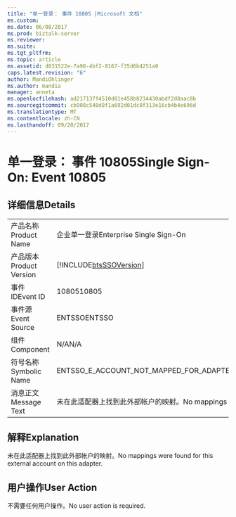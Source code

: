 ```yaml
---
title: "单一登录： 事件 10805 |Microsoft 文档"
ms.custom: 
ms.date: 06/08/2017
ms.prod: biztalk-server
ms.reviewer: 
ms.suite: 
ms.tgt_pltfrm: 
ms.topic: article
ms.assetid: d831522e-7a98-4bf2-8167-f35d6b4251a0
caps.latest.revision: "6"
author: MandiOhlinger
ms.author: mandia
manager: anneta
ms.openlocfilehash: ad217137f4510d81e458b8234430abdf2d8aac8b
ms.sourcegitcommit: cb908c540d8f1a692d01dc8f313e16cb4b4e696d
ms.translationtype: MT
ms.contentlocale: zh-CN
ms.lasthandoff: 09/20/2017
---
```

# <a name="single-sign-on-event-10805"></a><span data-ttu-id="2f1b2-102">单一登录： 事件 10805</span><span class="sxs-lookup"><span data-stu-id="2f1b2-102">Single Sign-On: Event 10805</span></span>
## <a name="details"></a><span data-ttu-id="2f1b2-103">详细信息</span><span class="sxs-lookup"><span data-stu-id="2f1b2-103">Details</span></span>  
  
|||  
|-|-|  
|<span data-ttu-id="2f1b2-104">产品名称</span><span class="sxs-lookup"><span data-stu-id="2f1b2-104">Product Name</span></span>|<span data-ttu-id="2f1b2-105">企业单一登录</span><span class="sxs-lookup"><span data-stu-id="2f1b2-105">Enterprise Single Sign-On</span></span>|  
|<span data-ttu-id="2f1b2-106">产品版本</span><span class="sxs-lookup"><span data-stu-id="2f1b2-106">Product Version</span></span>|[!INCLUDE[btsSSOVersion](../includes/btsssoversion-md.md)]|  
|<span data-ttu-id="2f1b2-107">事件 ID</span><span class="sxs-lookup"><span data-stu-id="2f1b2-107">Event ID</span></span>|<span data-ttu-id="2f1b2-108">10805</span><span class="sxs-lookup"><span data-stu-id="2f1b2-108">10805</span></span>|  
|<span data-ttu-id="2f1b2-109">事件源</span><span class="sxs-lookup"><span data-stu-id="2f1b2-109">Event Source</span></span>|<span data-ttu-id="2f1b2-110">ENTSSO</span><span class="sxs-lookup"><span data-stu-id="2f1b2-110">ENTSSO</span></span>|  
|<span data-ttu-id="2f1b2-111">组件</span><span class="sxs-lookup"><span data-stu-id="2f1b2-111">Component</span></span>|<span data-ttu-id="2f1b2-112">N/A</span><span class="sxs-lookup"><span data-stu-id="2f1b2-112">N/A</span></span>|  
|<span data-ttu-id="2f1b2-113">符号名称</span><span class="sxs-lookup"><span data-stu-id="2f1b2-113">Symbolic Name</span></span>|<span data-ttu-id="2f1b2-114">ENTSSO_E_ACCOUNT_NOT_MAPPED_FOR_ADAPTER</span><span class="sxs-lookup"><span data-stu-id="2f1b2-114">ENTSSO_E_ACCOUNT_NOT_MAPPED_FOR_ADAPTER</span></span>|  
|<span data-ttu-id="2f1b2-115">消息正文</span><span class="sxs-lookup"><span data-stu-id="2f1b2-115">Message Text</span></span>|<span data-ttu-id="2f1b2-116">未在此适配器上找到此外部帐户的映射。</span><span class="sxs-lookup"><span data-stu-id="2f1b2-116">No mappings were found for this external account on this adapter.</span></span>|  
  
## <a name="explanation"></a><span data-ttu-id="2f1b2-117">解释</span><span class="sxs-lookup"><span data-stu-id="2f1b2-117">Explanation</span></span>  
 <span data-ttu-id="2f1b2-118">未在此适配器上找到此外部帐户的映射。</span><span class="sxs-lookup"><span data-stu-id="2f1b2-118">No mappings were found for this external account on this adapter.</span></span>  
  
## <a name="user-action"></a><span data-ttu-id="2f1b2-119">用户操作</span><span class="sxs-lookup"><span data-stu-id="2f1b2-119">User Action</span></span>  
 <span data-ttu-id="2f1b2-120">不需要任何用户操作。</span><span class="sxs-lookup"><span data-stu-id="2f1b2-120">No user action is required.</span></span>